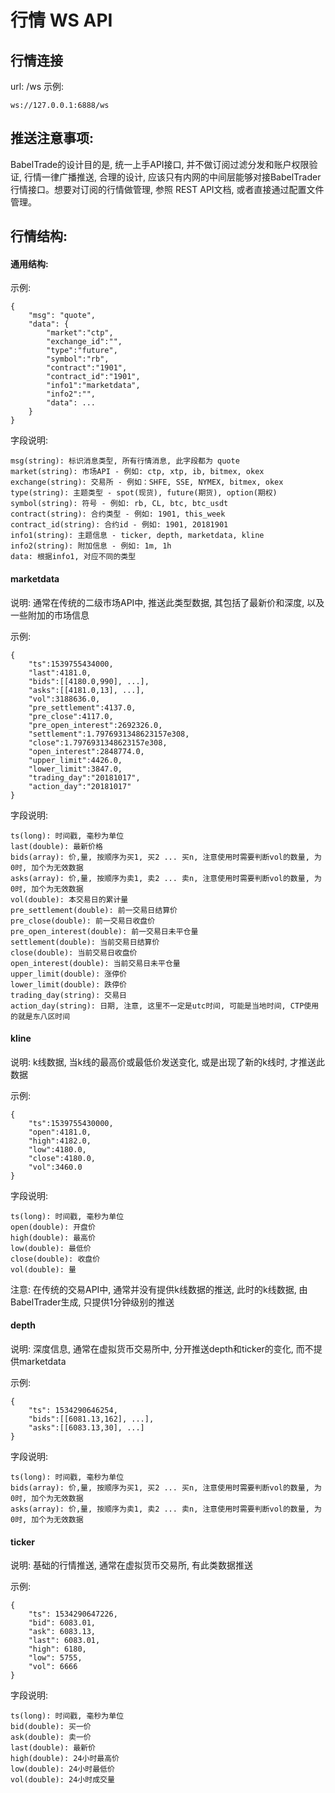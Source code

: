 # 行情 WS API

## 行情连接
url: /ws
示例:
```
ws://127.0.0.1:6888/ws
```

## 推送注意事项:
BabelTrade的设计目的是, 统一上手API接口, 并不做订阅过滤分发和账户权限验证, 行情一律广播推送, 合理的设计, 应该只有内网的中间层能够对接BabelTrader行情接口。想要对订阅的行情做管理, 参照 REST API文档, 或者直接通过配置文件管理。

## 行情结构: 
#### 通用结构:
示例:
```
{
    "msg": "quote",
    "data": {
        "market":"ctp",
        "exchange_id":"",
        "type":"future",
        "symbol":"rb",
        "contract":"1901",
        "contract_id":"1901",
        "info1":"marketdata",
        "info2":"",
        "data": ...
    }
}
```
字段说明:
```
msg(string): 标识消息类型, 所有行情消息, 此字段都为 quote
market(string): 市场API - 例如: ctp, xtp, ib, bitmex, okex
exchange(string): 交易所 - 例如：SHFE, SSE, NYMEX, bitmex, okex
type(string): 主题类型 - spot(现货), future(期货), option(期权)
symbol(string): 符号 - 例如: rb, CL, btc, btc_usdt
contract(string): 合约类型 - 例如: 1901, this_week
contract_id(string): 合约id - 例如: 1901, 20181901
info1(string): 主题信息 - ticker, depth, marketdata, kline
info2(string): 附加信息 - 例如: 1m, 1h
data: 根据info1, 对应不同的类型
```

#### marketdata
说明:
通常在传统的二级市场API中, 推送此类型数据, 其包括了最新价和深度, 以及一些附加的市场信息

示例:
```
{
    "ts":1539755434000,
    "last":4181.0,
    "bids":[[4180.0,990], ...],
    "asks":[[4181.0,13], ...],
    "vol":3188636.0,
    "pre_settlement":4137.0,
    "pre_close":4117.0,
    "pre_open_interest":2692326.0,
    "settlement":1.7976931348623157e308,
    "close":1.7976931348623157e308,
    "open_interest":2848774.0,
    "upper_limit":4426.0,
    "lower_limit":3847.0,
    "trading_day":"20181017",
    "action_day":"20181017"
}
```

字段说明:
```
ts(long): 时间戳, 毫秒为单位
last(double): 最新价格
bids(array): 价,量, 按顺序为买1, 买2 ... 买n, 注意使用时需要判断vol的数量, 为0时, 加个为无效数据
asks(array): 价,量, 按顺序为卖1, 卖2 ... 卖n, 注意使用时需要判断vol的数量, 为0时, 加个为无效数据
vol(double): 本交易日的累计量
pre_settlement(double): 前一交易日结算价
pre_close(double): 前一交易日收盘价
pre_open_interest(double): 前一交易日未平仓量
settlement(double): 当前交易日结算价
close(double): 当前交易日收盘价
open_interest(double): 当前交易日未平仓量
upper_limit(double): 涨停价
lower_limit(double): 跌停价
trading_day(string): 交易日
action_day(string): 日期, 注意, 这里不一定是utc时间, 可能是当地时间, CTP使用的就是东八区时间
```

#### kline
说明:
k线数据, 当k线的最高价或最低价发送变化, 或是出现了新的k线时, 才推送此数据

示例:
```
{
    "ts":1539755430000,
    "open":4181.0,
    "high":4182.0,
    "low":4180.0,
    "close":4180.0,
    "vol":3460.0
}
```

字段说明:
```
ts(long): 时间戳, 毫秒为单位
open(double): 开盘价
high(double): 最高价
low(double): 最低价
close(double): 收盘价
vol(double): 量
```

注意:
在传统的交易API中, 通常并没有提供k线数据的推送, 此时的k线数据, 由BabelTrader生成, 只提供1分钟级别的推送

#### depth
说明:
深度信息, 通常在虚拟货币交易所中, 分开推送depth和ticker的变化, 而不提供marketdata

示例:
```
{
    "ts": 1534290646254,
    "bids":[[6081.13,162], ...],
    "asks":[[6083.13,30], ...]
}
```

字段说明:
```
ts(long): 时间戳, 毫秒为单位
bids(array): 价,量, 按顺序为买1, 买2 ... 买n, 注意使用时需要判断vol的数量, 为0时, 加个为无效数据
asks(array): 价,量, 按顺序为卖1, 卖2 ... 卖n, 注意使用时需要判断vol的数量, 为0时, 加个为无效数据
```

#### ticker
说明:
基础的行情推送, 通常在虚拟货币交易所, 有此类数据推送

示例:
```
{
    "ts": 1534290647226,
    "bid": 6083.01,
    "ask": 6083.13,
    "last": 6083.01,
    "high": 6180,
    "low": 5755,
    "vol": 6666
}
```

字段说明:
```
ts(long): 时间戳, 毫秒为单位
bid(double): 买一价
ask(double): 卖一价
last(double): 最新价
high(double): 24小时最高价
low(double): 24小时最低价
vol(double): 24小时成交量
```